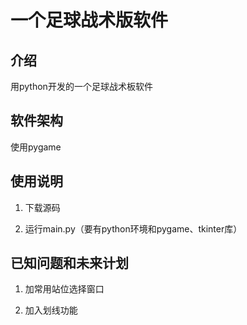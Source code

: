 # 一个足球战术版软件

## 介绍
用python开发的一个足球战术板软件

## 软件架构
使用pygame

## 使用说明

1.  下载源码

2. 运行main.py（要有python环境和pygame、tkinter库）

## 已知问题和未来计划

1. 加常用站位选择窗口

2. 加入划线功能
